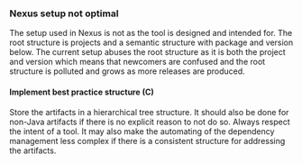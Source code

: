 ---
---

### Nexus setup not optimal

The setup used in Nexus is not as the tool is designed and intended for. 
The root structure is projects and a semantic structure with package and version below. 
The current setup abuses the root structure as it is both the project and version which means that newcomers are confused and the root structure is polluted and grows as more releases are produced.

#### Implement best practice structure (C)

Store the artifacts in a hierarchical tree structure. 
It should also be done for non-Java artifacts if there is no explicit reason to not do so. 
Always respect the intent of a tool. 
It may also make the automating of the dependency management less complex if there is a consistent structure for addressing the artifacts.